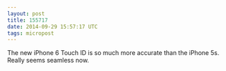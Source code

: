 ```yaml
---
layout: post
title: 155717
date: 2014-09-29 15:57:17 UTC
tags: micropost
---
```

The new iPhone 6 Touch ID is so much more accurate than the iPhone 5s. Really seems seamless now.

